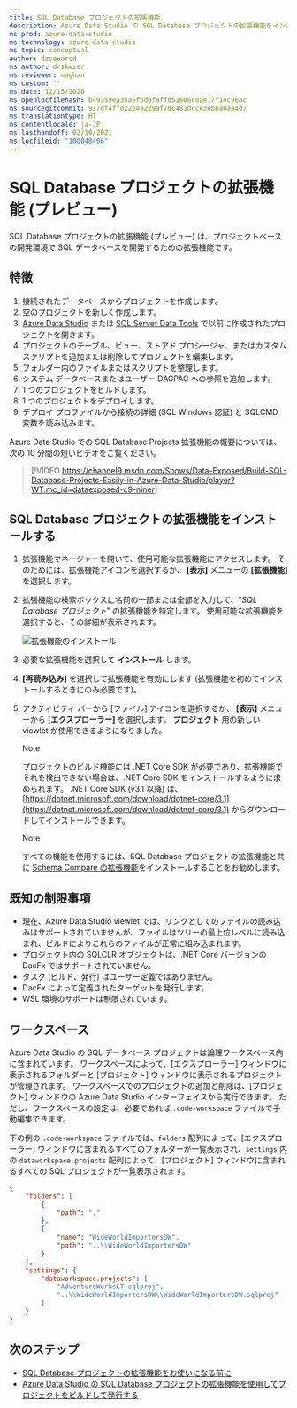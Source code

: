 ```yaml
---
title: SQL Database プロジェクトの拡張機能
description: Azure Data Studio の SQL Database プロジェクトの拡張機能をインストールして使用します。
ms.prod: azure-data-studio
ms.technology: azure-data-studio
ms.topic: conceptual
author: dzsquared
ms.author: drskwier
ms.reviewer: maghan
ms.custom: ''
ms.date: 12/15/2020
ms.openlocfilehash: b49359ea35a5fbd0f8ffd51606c0ae17f14c9eac
ms.sourcegitcommit: 917df4ffd22e4a229af7dc481dcce3ebba0aa4d7
ms.translationtype: HT
ms.contentlocale: ja-JP
ms.lasthandoff: 02/10/2021
ms.locfileid: "100048406"
---
```

# <a name="sql-database-projects-extension-preview"></a>SQL Database プロジェクトの拡張機能 (プレビュー)

SQL Database プロジェクトの拡張機能 (プレビュー) は、プロジェクトベースの開発環境で SQL データベースを開発するための拡張機能です。 


## <a name="features"></a>特徴

1. 接続されたデータベースからプロジェクトを作成します。
2. 空のプロジェクトを新しく作成します。
3. [Azure Data Studio](sql-database-project-extension-getting-started.md) または [SQL Server Data Tools](../../ssdt/sql-server-data-tools.md) で以前に作成されたプロジェクトを開きます。
4. プロジェクトのテーブル、ビュー、ストアド プロシージャ、またはカスタム スクリプトを追加または削除してプロジェクトを編集します。
5. フォルダー内のファイルまたはスクリプトを整理します。
6. システム データベースまたはユーザー DACPAC への参照を追加します。
7. 1 つのプロジェクトをビルドします。
8. 1 つのプロジェクトをデプロイします。
9. デプロイ プロファイルから接続の詳細 (SQL Windows 認証) と SQLCMD 変数を読み込みます。

Azure Data Studio での SQL Database Projects 拡張機能の概要については、次の 10 分間の短いビデオをご覧ください。

> [!VIDEO https://channel9.msdn.com/Shows/Data-Exposed/Build-SQL-Database-Projects-Easily-in-Azure-Data-Studio/player?WT.mc_id=dataexposed-c9-niner]

## <a name="install-the-sql-database-projects-extension"></a>SQL Database プロジェクトの拡張機能をインストールする

1. 拡張機能マネージャーを開いて、使用可能な拡張機能にアクセスします。  そのためには、拡張機能アイコンを選択するか、 **[表示]** メニューの **[拡張機能]** を選択します。
2. 拡張機能の検索ボックスに名前の一部または全部を入力して、"*SQL Database プロジェクト*" の拡張機能を特定します。 使用可能な拡張機能を選択すると、その詳細が表示されます。

   ![拡張機能のインストール](media/sql-database-projects-extension/install-database-projects.png)

3. 必要な拡張機能を選択して **インストール** します。
4. **[再読み込み]** を選択して拡張機能を有効にします (拡張機能を初めてインストールするときにのみ必要です)。
5. アクティビティ バーから [ファイル] アイコンを選択するか、 **[表示]** メニューから **[エクスプローラー]** を選択します。 **プロジェクト** 用の新しい viewlet が使用できるようになりました。

   > [!NOTE]
   > プロジェクトのビルド機能には .NET Core SDK が必要であり、拡張機能でそれを検出できない場合は、.NET Core SDK をインストールするように求められます。  .NET Core SDK (v3.1 以降) は、[https://dotnet.microsoft.com/download/dotnet-core/3.1](https://dotnet.microsoft.com/download/dotnet-core/3.1) からダウンロードしてインストールできます。

   > [!NOTE]
   > すべての機能を使用するには、SQL Database プロジェクトの拡張機能と共に [Schema Compare の拡張機能](schema-compare-extension.md)をインストールすることをお勧めします。

## <a name="known-limitations"></a>既知の制限事項

- 現在、Azure Data Studio viewlet では、リンクとしてのファイルの読み込みはサポートされていませんが、ファイルはツリーの最上位レベルに読み込まれ、ビルドによりこれらのファイルが正常に組み込まれます。
- プロジェクト内の SQLCLR オブジェクトは、.NET Core バージョンの DacFx ではサポートされていません。
- タスク (ビルド、発行) はユーザー定義ではありません。
- DacFx によって定義されたターゲットを発行します。
- WSL 環境のサポートは制限されています。

## <a name="workspace"></a>ワークスペース
Azure Data Studio の SQL データベース プロジェクトは論理ワークスペース内に含まれています。  ワークスペースによって、[エクスプローラー] ウィンドウに表示されるフォルダーと [プロジェクト] ウィンドウに表示されるプロジェクトが管理されます。 ワークスペースでのプロジェクトの追加と削除は、[プロジェクト] ウィンドウの Azure Data Studio インターフェイスから実行できます。 ただし、ワークスペースの設定は、必要であれば `.code-workspace` ファイルで手動編集できます。

下の例の `.code-workspace` ファイルでは、`folders` 配列によって、[エクスプローラー] ウィンドウに含まれるすべてのフォルダーが一覧表示され、`settings` 内の `dataworkspace.projects` 配列によって、[プロジェクト] ウィンドウに含まれるすべての SQL プロジェクトが一覧表示されます。

```json
{
    "folders": [
        {
            "path": "."
        },
        {
            "name": "WideWorldImportersDW",
            "path": "..\\WideWorldImportersDW"
        }
    ],
    "settings": {
        "dataworkspace.projects": [
            "AdventureWorksLT.sqlproj",
            "..\\WideWorldImportersDW\\WideWorldImportersDW.sqlproj"
        ]
    }
}
```

## <a name="next-steps"></a>次のステップ

- [SQL Database プロジェクトの拡張機能をお使いになる前に](sql-database-project-extension-getting-started.md)
- [Azure Data Studio の SQL Database プロジェクトの拡張機能を使用してプロジェクトをビルドして発行する](sql-database-project-extension-build.md)
